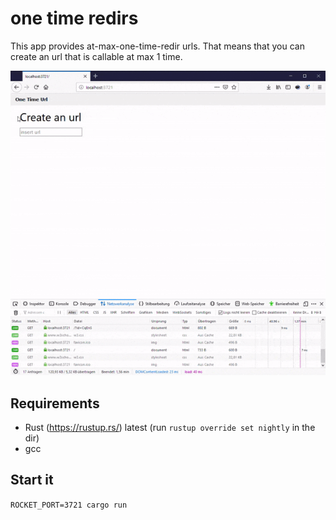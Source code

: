 # one time redirs

This app provides at-max-one-time-redir urls. That means that you can create an url that is callable at max 1 time. 

![Demo](https://raw.githubusercontent.com/MatthiasKainer/onetime-redir-me/master/image/demo.gif)

## Requirements

* Rust (https://rustup.rs/) latest (run `rustup override set nightly` in the dir)
* gcc

## Start it

`ROCKET_PORT=3721 cargo run`